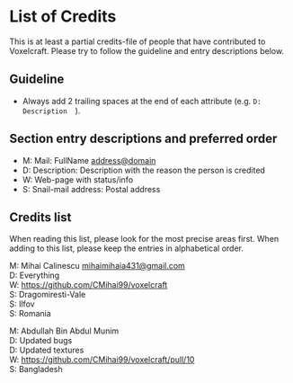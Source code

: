 <!--
-----------------------------------------------------------------------------------------
Copyright (c) 2023 Voxelcraft

For copying notice, see https://github.com/CMihai99/voxelcraft/blob/main/COPYING.
For licenses we use, see https://github.com/CMihai99/voxelcraft/tree/main/LICENSES.
-----------------------------------------------------------------------------------------
-->

# List of Credits

This is at least a partial credits-file of people that have contributed
to Voxelcraft. Please try to follow the guideline and entry descriptions
below.

## Guideline

- Always add 2 trailing spaces at the end of each attribute
(e.g. `D: Description  `).

## Section entry descriptions and preferred order

- M: Mail: FullName <address@domain>
- D: Description: Description with the reason the person is credited
- W: Web-page with status/info
- S: Snail-mail address: Postal address

## Credits list

When reading this list, please look for the most precise areas first.
When adding to this list, please keep the entries in alphabetical order.

M: Mihai Calinescu <mihaimihaia431@gmail.com>  
D: Everything  
W: <https://github.com/CMihai99/voxelcraft>  
S: Dragomiresti-Vale  
S: Ilfov  
S: Romania  

M: Abdullah Bin Abdul Munim  
D: Updated bugs  
D: Updated textures  
W: <https://github.com/CMihai99/voxelcraft/pull/10>  
S: Bangladesh  

